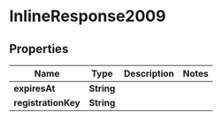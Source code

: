 

# InlineResponse2009

## Properties

Name | Type | Description | Notes
------------ | ------------- | ------------- | -------------
**expiresAt** | **String** |  | 
**registrationKey** | **String** |  | 



